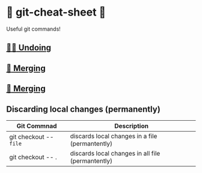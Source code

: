 # :steam_locomotive: git-cheat-sheet :steam_locomotive:
Useful git commands!

## [:man_facepalming: Undoing](undoing/index.md)
## [:couple_with_heart: Merging](merging/index.md)
## [:pray: Merging](recover/index.md)


## Discarding local changes (permanently)

Git Commnad 	            		| Description
----------------------------------- | ---------------
git checkout -- `file` 				| discards local changes in a file (permantently)
git checkout -- .      				| discards local changes in all file (permantently)	